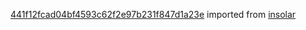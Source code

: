 [441f12fcad04bf4593c62f2e97b231f847d1a23e](https://github.com/insolar/insolar/commit/441f12fcad04bf4593c62f2e97b231f847d1a23e) imported from [insolar](https://github.com/insolar/insolar)
